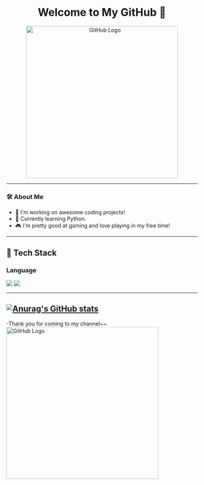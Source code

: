 <h1 align="center">Welcome to My GitHub 👋</h1>

<p align="center">
  <img src="https://logos-world.net/wp-content/uploads/2020/11/GitHub-Logo.png" alt="GitHub Logo" width="400"/>
</p>

---

### 🛠 About Me
- 🔭 I'm working on awesome coding projects!
- 🌱 Currently learning Python.
- 🎮 I'm pretty good at gaming and love playing in my free time!

---

  ## 🧱 Tech Stack
  ### Language
  <!--Python-->
  <img src="https://img.shields.io/badge/Python-3776AB?style=flat-square&logo=Python&logoColor=white"/>
  <!--JavaScript-->
  <img src="https://img.shields.io/badge/JavaScript-F7DF1E?style=flat-square&logo=JavaScript&logoColor=white"/>

  ---
  [![Anurag's GitHub stats](https://github-readme-stats.vercel.app/api?username=ygcha5046)](https://github.com/anuraghazra/github-readme-stats)
  ---
 -Thank you for coming to my channel~~
 <img src="https://img.freepik.com/premium-vector/thank-you-written-colorful-gradient-font-handwritten-thank-you_1100750-159.jpg" alt="GitHub Logo" width="400"/>
